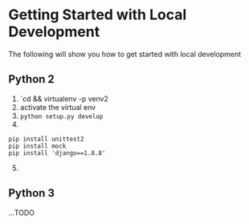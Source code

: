 # Getting Started with Local Development
The following will show you how to get started with local development

## Python 2
1. `cd <project folder> && virtualenv -p <PATH TO PYTHON2> venv2
2. activate the virtual env
3. `python setup.py develop`
4.
```
pip install unittest2
pip install mock
pip install 'django==1.8.8'
```
5.

## Python 3
...TODO